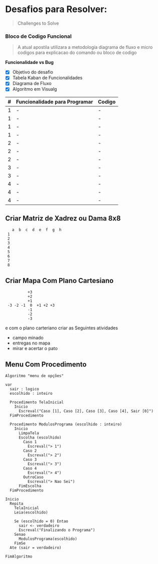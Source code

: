 # Desafios para Resolver:
> Challenges to Solve

### Bloco de Codigo Funcional
> A atual apostila utilizara a metodologia diagrama de fluxo e micro codigos para explicacao do comando ou bloco de codigo

**Funcionalidade vs Bug**
 - [X] Objetivo do desafio
 - [X] Tabela Kaban de Funcionalidades
 - [X] Diagrama de Fluxo
 - [X] Algoritmo em Visualg

|#|Funcionalidade para Programar | Codigo |
| :---|:---| :---|
|  1  | - | - |
|  1  | - | - |
|  1  | - | - |
|  1  | - | - |
|  2  | - | - |
|  2  | - | - |
|  2  | - | - |
|  3  | - | - |
|  3  | - | - |
|  4  | - | - |
|  4  | - | - |
|  4  | - | - |





## Criar Matriz de Xadrez ou Dama 8x8
~~~
   a  b  c  d  e  f  g  h
 1
 2
 3 
 4 
 5
 6
 7
 8
~~~
## Criar Mapa Com Plano Cartesiano
~~~
          +3
          +2
          +1
 -3 -2 -1  0  +1 +2 +3
          -1
          -2
          -3
~~~
e com o plano carteriano criar as Seguintes atividades
- campo minado
- entregas no mapa
- mirar e acertar o pato

## Menu Com Procedimento
  
~~~ alg
Algoritmo "menu de opções"

var
  sair : logico
  escolhido : inteiro

  Procedimento TelaInicial
    Inicio
      Escreval("Caso [1], Caso [2], Caso [3], Caso [4], Sair [0]")
  FimProcedimento

  Procedimento ModulosPrograma (escolhido : inteiro)
    Inicio
      LimpaTela
      Escolha (escolhido)
        Caso 1
          Escreval("> 1")
        Caso 2
          Escreval("> 2")
        Caso 3
          Escreval("> 3")
        Caso 4
          Escreval("> 4")
        OutroCaso
          Escreval("> Nao Sei")
      FimEscolha
  FimProcedimento

Inicio
  Repita
    TelaInicial
    Leia(escolhido)

    Se (escolhido = 0) Entao
      sair <- verdadeiro
      Escreval("Finalizando o Programa")
    Senao
      ModulosPrograma(escolhido)
    FimSe
  Ate (sair = verdadeiro)

FimAlgoritmo
~~~
